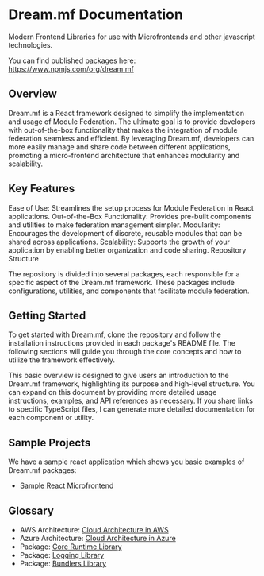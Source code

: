 # Dream.mf Documentation

Modern Frontend Libraries for use with Microfrontends and other javascript technologies.

You can find published packages here: https://www.npmjs.com/org/dream.mf

## Overview

Dream.mf is a React framework designed to simplify the implementation and usage of Module Federation. The ultimate goal is to provide developers with out-of-the-box functionality that makes the integration of module federation seamless and efficient. By leveraging Dream.mf, developers can more easily manage and share code between different applications, promoting a micro-frontend architecture that enhances modularity and scalability.

## Key Features

Ease of Use: Streamlines the setup process for Module Federation in React applications.
Out-of-the-Box Functionality: Provides pre-built components and utilities to make federation management simpler.
Modularity: Encourages the development of discrete, reusable modules that can be shared across applications.
Scalability: Supports the growth of your application by enabling better organization and code sharing.
Repository Structure

The repository is divided into several packages, each responsible for a specific aspect of the Dream.mf framework. These packages include configurations, utilities, and components that facilitate module federation.

## Getting Started

To get started with Dream.mf, clone the repository and follow the installation instructions provided in each package's README file. The following sections will guide you through the core concepts and how to utilize the framework effectively.

This basic overview is designed to give users an introduction to the Dream.mf framework, highlighting its purpose and high-level structure. You can expand on this document by providing more detailed usage instructions, examples, and API references as necessary. If you share links to specific TypeScript files, I can generate more detailed documentation for each component or utility.

## Sample Projects

We have a sample react application which shows you basic examples of Dream.mf packages:

- [Sample React Microfrontend](https://github.com/Dream-mf/sample-project-react)

## Glossary

- AWS Architecture: [Cloud Architecture in AWS](/arch/cloud-aws.md)
- Azure Architecture: [Cloud Architecture in Azure](/arch/cloud-azure.md)
- Package: [Core Runtime Library](/packages/dmf-core.md)
- Package: [Logging Library](/packages/dmf-logging.md)
- Package: [Bundlers Library](/packages/dmf-bundlers.md)